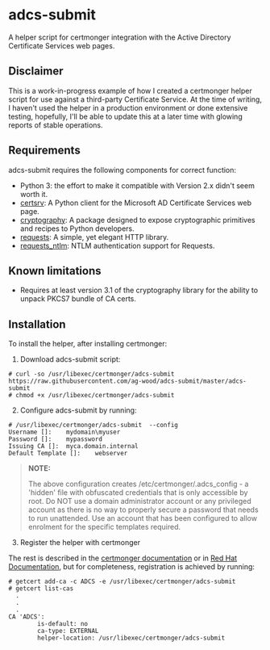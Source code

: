 # adcs-submit

A helper script for certmonger integration with the Active Directory Certificate Services web pages.

## Disclaimer

This is a work-in-progress example of how I created a certmonger helper script for use against a third-party Certificate Service.  At the time
of writing, I haven't used the helper in a production environment or done extensive testing, hopefully, I'll be able to update this at a 
later time with glowing reports of stable operations.

## Requirements

adcs-submit requires the following components for correct function:

- Python 3: the effort to make it compatible with Version 2.x didn't seem worth it.
- [certsrv](https://github.com/magnuswatn/certsrv): A Python client for the Microsoft AD Certificate Services web page.
- [cryptography](https://github.com/pyca/cryptography): A package designed to expose cryptographic primitives and recipes to Python developers.
- [requests](https://github.com/psf/requests): A simple, yet elegant HTTP library.
- [requests_ntlm](https://github.com/requests/requests-ntlm): NTLM authentication support for Requests.

## Known limitations

- Requires at least version 3.1 of the cryptography library for the ability to unpack PKCS7 bundle of CA certs.

## Installation

To install the helper, after installing certmonger:

1. Download adcs-submit script:

```
# curl -so /usr/libexec/certmonger/adcs-submit https://raw.githubusercontent.com/ag-wood/adcs-submit/master/adcs-submit
# chmod +x /usr/libexec/certmonger/adcs-submit
```

2. Configure adcs-submit by running:

```
# /usr/libexec/certmonger/adcs-submit  --config
Username []:    mydomain\myuser
Password []:    mypassword
Issuing CA []:  myca.domain.internal
Default Template []:    webserver
```

> **NOTE:**
>
> The above configuration creates /etc/certmonger/.adcs_config - a 'hidden' file with obfuscated credentials that is only accessible by root.   Do NOT use a domain administrator account or any privileged account as there is no way to properly secure a password that needs to run unattended.  Use an account that has been configured to allow enrolment for the specific templates required.

3. Register the helper with certmonger

The rest is described in the [certmonger documentation](https://pagure.io/certmonger/blob/master/f/doc) or in [Red Hat Documentation](https://access.redhat.com/documentation/en-us/red_hat_enterprise_linux/7/html/system-level_authentication_guide/certmongerx), but for completeness, registration is achieved by running:

```
# getcert add-ca -c ADCS -e /usr/libexec/certmonger/adcs-submit
# getcert list-cas
  .
  .
  .
CA 'ADCS':
        is-default: no
        ca-type: EXTERNAL
        helper-location: /usr/libexec/certmonger/adcs-submit
```
